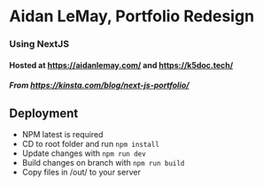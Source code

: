 # Aidan LeMay, Portfolio Redesign
### Using NextJS
#### Hosted at https://aidanlemay.com/ and https://k5doc.tech/
##### From https://kinsta.com/blog/next-js-portfolio/


## Deployment
* NPM latest is required
* CD to root folder and run `npm install`
* Update changes with `npm run dev`
* Build changes on branch with `npm run build`
* Copy files in /out/ to your server
